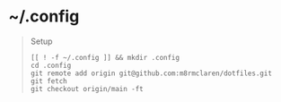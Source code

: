 # ~/.config

> Setup
> ```shell
> [[ ! -f ~/.config ]] && mkdir .config
> cd .config
> git remote add origin git@github.com:m8rmclaren/dotfiles.git
> git fetch
> git checkout origin/main -ft
> ```
